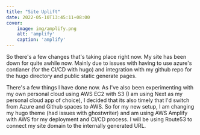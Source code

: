 ```yaml
---
title: "Site Uplift"
date: 2022-05-10T13:45:11+08:00
cover: 
    image: img/amplify.png
    alt: 'amplify'
    caption: 'amplify'
---
```


So there's a few changes that's taking place right now. My site has been down for quite awhile now. Mainly due to issues with having to use azure's contianer (for the CI/CD with hugo) and integration with my github repo for the hugo directory and public static generate pages. 

There's a few things I have done now. As I've also been experimenting with my own personal cloud using AWS EC2 with S3 (I am using Next as my personal cloud app of choice), I decided that its also timely that I'd switch from Azure and Github spaces to AWS. So for my new setup, I am changing my hugo theme (had issues with ghostwriter) and am using AWS Amplify with AWS for my deployment and CI/CD process. I will be using Route53 to connect my site domain to the internally generated URL.